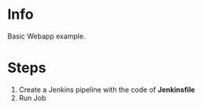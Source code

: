Info
=====

Basic Webapp example.

Steps
=====

1. Create a Jenkins pipeline with the code of **Jenkinsfile**
2. Run Job

